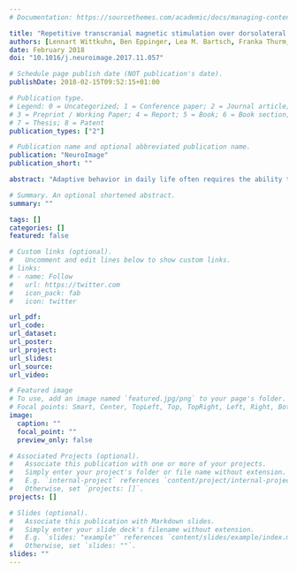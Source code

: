 ```yaml
---
# Documentation: https://sourcethemes.com/academic/docs/managing-content/

title: "Repetitive transcranial magnetic stimulation over dorsolateral prefrontal cortex modulates value-based learning during sequential decision-making"
authors: [Lennart Wittkuhn, Ben Eppinger, Lea M. Bartsch, Franka Thurm, Franziska M. Korb, Shu-Chen Li]
date: February 2018
doi: "10.1016/j.neuroimage.2017.11.057"

# Schedule page publish date (NOT publication's date).
publishDate: 2018-02-15T09:52:15+01:00

# Publication type.
# Legend: 0 = Uncategorized; 1 = Conference paper; 2 = Journal article;
# 3 = Preprint / Working Paper; 4 = Report; 5 = Book; 6 = Book section;
# 7 = Thesis; 8 = Patent
publication_types: ["2"]

# Publication name and optional abbreviated publication name.
publication: "NeuroImage"
publication_short: ""

abstract: "Adaptive behavior in daily life often requires the ability to acquire and represent sequential contingencies between actions and the associated outcomes. Although accumulating evidence implicates the role of dorsolateral prefrontal cortex (dlPFC) in complex value-based learning and decision-making, direct evidence for involvements of this region in integrating information across sequential decision states is still scarce. Using a 3-stage deterministic Markov decision task, here we applied offline, inhibitory low-frequency 1-Hz repetitive transcranial magnetic stimulation (rTMS) over the left dlPFC in young male adults (n = 31, mean age = 23.8 years, SD = 2.5 years) in a within-subject cross-over design to study the roles of this region in influencing value-based sequential decision-making. In two separate sessions, each participant received 1-Hz rTMS stimulation either over the left dlPFC or over the vertex. The results showed that transiently inhibiting the left dlPFC impaired choice accuracy, particularly in situations in which the acquisition of sequential transitions between decision states and temporally lagged action-outcome contingencies played a greater role. Estimating parameters of a diffusion model from behavioral choices, we found that the diffusion drift rate, which reflects the efficiency of information integration, was attenuated by the stimulation. Moreover, the effects of rTMS interacted with session: individuals who could not efficiently integrate information across sequential states in the first session due to disrupted dlPFC function also could not catch up in performance during the second session with those individuals who could learn sequential transitions with intact dlPFC function in the first session. Taken together, our findings suggest that the left dlPFC is crucially involved in the acquisition of complex sequential relations and in the potential of such learning."

# Summary. An optional shortened abstract.
summary: ""

tags: []
categories: []
featured: false

# Custom links (optional).
#   Uncomment and edit lines below to show custom links.
# links:
# - name: Follow
#   url: https://twitter.com
#   icon_pack: fab
#   icon: twitter

url_pdf:
url_code:
url_dataset:
url_poster:
url_project:
url_slides:
url_source:
url_video:

# Featured image
# To use, add an image named `featured.jpg/png` to your page's folder. 
# Focal points: Smart, Center, TopLeft, Top, TopRight, Left, Right, BottomLeft, Bottom, BottomRight.
image:
  caption: ""
  focal_point: ""
  preview_only: false

# Associated Projects (optional).
#   Associate this publication with one or more of your projects.
#   Simply enter your project's folder or file name without extension.
#   E.g. `internal-project` references `content/project/internal-project/index.md`.
#   Otherwise, set `projects: []`.
projects: []

# Slides (optional).
#   Associate this publication with Markdown slides.
#   Simply enter your slide deck's filename without extension.
#   E.g. `slides: "example"` references `content/slides/example/index.md`.
#   Otherwise, set `slides: ""`.
slides: ""
---
```

